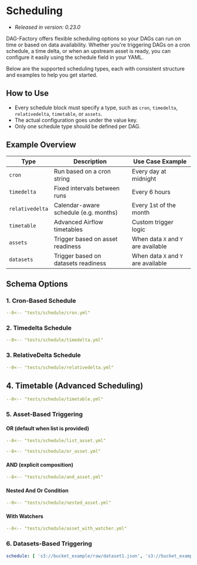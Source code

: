 # Scheduling

- *Released in version: 0.23.0*

DAG-Factory offers flexible scheduling options so your DAGs can run on time or based on data availability. Whether you're triggering DAGs on a cron schedule, a time delta, or when an upstream asset is ready, you can configure it easily using the schedule field in your YAML.

Below are the supported scheduling types, each with consistent structure and examples to help you get started.

## How to Use

- Every schedule block must specify a type, such as `cron`, `timedelta`, `relativedelta`, `timetable`, or `assets`.
- The actual configuration goes under the value key.
- Only one schedule type should be defined per DAG.

## Example Overview

| Type            | Description                           | Use Case Example                    |
|-----------------|---------------------------------------|-------------------------------------|
| `cron`          | Run based on a cron string            | Every day at midnight               |
| `timedelta`     | Fixed intervals between runs          | Every 6 hours                       |
| `relativedelta` | Calendar-aware schedule (e.g. months) | Every 1st of the month              |
| `timetable`     | Advanced Airflow timetables           | Custom trigger logic                |
| `assets`        | Trigger based on asset readiness      | When data `X` and `Y` are available |
| `datasets`      | Trigger based on datasets readiness   | When data `X` and `Y` are available |

## Schema Options

### 1. Cron-Based Schedule

```yaml title="Corn Schedule"
--8<-- "tests/schedule/cron.yml"
```

### 2. Timedelta Schedule

```yaml title="Timedelta Schedule"
--8<-- "tests/schedule/timedelta.yml"
```

### 3. RelativeDelta Schedule

```yaml title="Relativedelta Schedule"
--8<-- "tests/schedule/relativedelta.yml"
```

## 4. Timetable (Advanced Scheduling)

```yaml title="Timetable Schedule"
--8<-- "tests/schedule/timetable.yml"
```

### 5. Asset-Based Triggering

#### OR (default when list is provided)

```yaml title="OR Condition"
--8<-- "tests/schedule/list_asset.yml"
```

```yaml title="OR Condition"
--8<-- "tests/schedule/or_asset.yml"
```

#### AND (explicit composition)

```yaml title="AND Condition"
--8<-- "tests/schedule/and_asset.yml"
```

#### Nested And Or Condition

```yaml title="Nested AND OR Condition"
--8<-- "tests/schedule/nested_asset.yml"
```

#### With Watchers

```yaml title="Assert with watcher"
--8<-- "tests/schedule/asset_with_watcher.yml"
```

### 6. Datasets-Based Triggering

```yaml
schedule: [ 's3://bucket_example/raw/dataset1.json', 's3://bucket_example/raw/dataset2.json' ]
```
